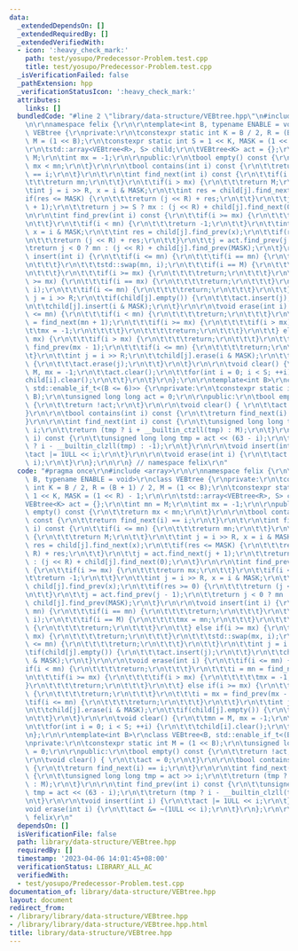 ```yaml
---
data:
  _extendedDependsOn: []
  _extendedRequiredBy: []
  _extendedVerifiedWith:
  - icon: ':heavy_check_mark:'
    path: test/yosupo/Predecessor-Problem.test.cpp
    title: test/yosupo/Predecessor-Problem.test.cpp
  _isVerificationFailed: false
  _pathExtension: hpp
  _verificationStatusIcon: ':heavy_check_mark:'
  attributes:
    links: []
  bundledCode: "#line 2 \"library/data-structure/VEBtree.hpp\"\n#include <array>\r\
    \n\r\nnamespace felix {\r\n\r\ntemplate<int B, typename ENABLE = void>\r\nclass\
    \ VEBtree {\r\nprivate:\r\n\tconstexpr static int K = B / 2, R = (B + 1) / 2,\
    \ M = (1 << B);\r\n\tconstexpr static int S = 1 << K, MASK = (1 << R) - 1;\r\n\
    \r\n\tstd::array<VEBtree<R>, S> child;\r\n\tVEBtree<K> act = {};\r\n\tint mn =\
    \ M;\r\n\tint mx = -1;\r\n\r\npublic:\r\n\tbool empty() const {\r\n\t\treturn\
    \ mx < mn;\r\n\t}\r\n\r\n\tbool contains(int i) const {\r\n\t\treturn find_next(i)\
    \ == i;\r\n\t}\r\n\t\r\n\tint find_next(int i) const {\r\n\t\tif(i <= mn) {\r\n\
    \t\t\treturn mn;\r\n\t\t}\r\n\t\tif(i > mx) {\r\n\t\t\treturn M;\r\n\t\t}\r\n\t\
    \tint j = i >> R, x = i & MASK;\r\n\t\tint res = child[j].find_next(x);\r\n\t\t\
    if(res <= MASK) {\r\n\t\t\treturn (j << R) + res;\r\n\t\t}\r\n\t\tj = act.find_next(j\
    \ + 1);\r\n\t\treturn j >= S ? mx : (j << R) + child[j].find_next(0);\r\n\t}\r\
    \n\r\n\tint find_prev(int i) const {\r\n\t\tif(i >= mx) {\r\n\t\t\treturn mx;\r\
    \n\t\t}\r\n\t\tif(i < mn) {\r\n\t\t\treturn -1;\r\n\t\t}\r\n\t\tint j = i >> R,\
    \ x = i & MASK;\r\n\t\tint res = child[j].find_prev(x);\r\n\t\tif(res >= 0) {\r\
    \n\t\t\treturn (j << R) + res;\r\n\t\t}\r\n\t\tj = act.find_prev(j - 1);\r\n\t\
    \treturn j < 0 ? mn : (j << R) + child[j].find_prev(MASK);\r\n\t}\r\n\r\n\tvoid\
    \ insert(int i) {\r\n\t\tif(i <= mn) {\r\n\t\t\tif(i == mn) {\r\n\t\t\t\treturn;\r\
    \n\t\t\t}\r\n\t\t\tstd::swap(mn, i);\r\n\t\t\tif(i == M) {\r\n\t\t\t\tmx = mn;\r\
    \n\t\t\t}\r\n\t\t\tif(i >= mx) {\r\n\t\t\t\treturn;\r\n\t\t\t}\r\n\t\t} else if(i\
    \ >= mx) {\r\n\t\t\tif(i == mx) {\r\n\t\t\t\treturn;\r\n\t\t\t}\r\n\t\t\tstd::swap(mx,\
    \ i);\r\n\t\t\tif(i <= mn) {\r\n\t\t\t\treturn;\r\n\t\t\t}\r\n\t\t}\r\n\t\tint\
    \ j = i >> R;\r\n\t\tif(child[j].empty()) {\r\n\t\t\tact.insert(j);\r\n\t\t}\r\
    \n\t\tchild[j].insert(i & MASK);\r\n\t}\r\n\r\n\tvoid erase(int i) {\r\n\t\tif(i\
    \ <= mn) {\r\n\t\t\tif(i < mn) {\r\n\t\t\t\treturn;\r\n\t\t\t}\r\n\t\t\ti = mn\
    \ = find_next(mn + 1);\r\n\t\t\tif(i >= mx) {\r\n\t\t\t\tif(i > mx) {\r\n\t\t\t\
    \t\tmx = -1;\r\n\t\t\t\t}\r\n\t\t\t\treturn;\r\n\t\t\t}\r\n\t\t} else if(i >=\
    \ mx) {\r\n\t\t\tif(i > mx) {\r\n\t\t\t\treturn;\r\n\t\t\t}\r\n\t\t\ti = mx =\
    \ find_prev(mx - 1);\r\n\t\t\tif(i <= mn) {\r\n\t\t\t\treturn;\r\n\t\t\t}\r\n\t\
    \t}\r\n\t\tint j = i >> R;\r\n\t\tchild[j].erase(i & MASK);\r\n\t\tif(child[j].empty())\
    \ {\r\n\t\t\tact.erase(j);\r\n\t\t}\r\n\t}\r\n\r\n\tvoid clear() {\r\n\t\tmn =\
    \ M, mx = -1;\r\n\t\tact.clear();\r\n\t\tfor(int i = 0; i < S; ++i) {\r\n\t\t\t\
    child[i].clear();\r\n\t\t}\r\n\t}\r\n};\r\n\r\ntemplate<int B>\r\nclass VEBtree<B,\
    \ std::enable_if_t<(B <= 6)>> {\r\nprivate:\r\n\tconstexpr static int M = (1 <<\
    \ B);\r\n\tunsigned long long act = 0;\r\n\r\npublic:\r\n\tbool empty() const\
    \ {\r\n\t\treturn !act;\r\n\t}\r\n\r\n\tvoid clear() { \r\n\t\tact = 0;\r\n\t\
    }\r\n\r\n\tbool contains(int i) const {\r\n\t\treturn find_next(i) == i;\r\n\t\
    }\r\n\r\n\tint find_next(int i) const {\r\n\t\tunsigned long long tmp = act >>\
    \ i;\r\n\t\treturn (tmp ? i + __builtin_ctzll(tmp) : M);\r\n\t}\r\n\r\n\tint find_prev(int\
    \ i) const {\r\n\t\tunsigned long long tmp = act << (63 - i);\r\n\t\treturn (tmp\
    \ ? i - __builtin_clzll(tmp) : -1);\r\n\t}\r\n\r\n\tvoid insert(int i) {\r\n\t\
    \tact |= 1ULL << i;\r\n\t}\r\n\r\n\tvoid erase(int i) {\r\n\t\tact &= ~(1ULL <<\
    \ i);\r\n\t}\r\n};\r\n\r\n} // namespace felix\r\n"
  code: "#pragma once\r\n#include <array>\r\n\r\nnamespace felix {\r\n\r\ntemplate<int\
    \ B, typename ENABLE = void>\r\nclass VEBtree {\r\nprivate:\r\n\tconstexpr static\
    \ int K = B / 2, R = (B + 1) / 2, M = (1 << B);\r\n\tconstexpr static int S =\
    \ 1 << K, MASK = (1 << R) - 1;\r\n\r\n\tstd::array<VEBtree<R>, S> child;\r\n\t\
    VEBtree<K> act = {};\r\n\tint mn = M;\r\n\tint mx = -1;\r\n\r\npublic:\r\n\tbool\
    \ empty() const {\r\n\t\treturn mx < mn;\r\n\t}\r\n\r\n\tbool contains(int i)\
    \ const {\r\n\t\treturn find_next(i) == i;\r\n\t}\r\n\t\r\n\tint find_next(int\
    \ i) const {\r\n\t\tif(i <= mn) {\r\n\t\t\treturn mn;\r\n\t\t}\r\n\t\tif(i > mx)\
    \ {\r\n\t\t\treturn M;\r\n\t\t}\r\n\t\tint j = i >> R, x = i & MASK;\r\n\t\tint\
    \ res = child[j].find_next(x);\r\n\t\tif(res <= MASK) {\r\n\t\t\treturn (j <<\
    \ R) + res;\r\n\t\t}\r\n\t\tj = act.find_next(j + 1);\r\n\t\treturn j >= S ? mx\
    \ : (j << R) + child[j].find_next(0);\r\n\t}\r\n\r\n\tint find_prev(int i) const\
    \ {\r\n\t\tif(i >= mx) {\r\n\t\t\treturn mx;\r\n\t\t}\r\n\t\tif(i < mn) {\r\n\t\
    \t\treturn -1;\r\n\t\t}\r\n\t\tint j = i >> R, x = i & MASK;\r\n\t\tint res =\
    \ child[j].find_prev(x);\r\n\t\tif(res >= 0) {\r\n\t\t\treturn (j << R) + res;\r\
    \n\t\t}\r\n\t\tj = act.find_prev(j - 1);\r\n\t\treturn j < 0 ? mn : (j << R) +\
    \ child[j].find_prev(MASK);\r\n\t}\r\n\r\n\tvoid insert(int i) {\r\n\t\tif(i <=\
    \ mn) {\r\n\t\t\tif(i == mn) {\r\n\t\t\t\treturn;\r\n\t\t\t}\r\n\t\t\tstd::swap(mn,\
    \ i);\r\n\t\t\tif(i == M) {\r\n\t\t\t\tmx = mn;\r\n\t\t\t}\r\n\t\t\tif(i >= mx)\
    \ {\r\n\t\t\t\treturn;\r\n\t\t\t}\r\n\t\t} else if(i >= mx) {\r\n\t\t\tif(i ==\
    \ mx) {\r\n\t\t\t\treturn;\r\n\t\t\t}\r\n\t\t\tstd::swap(mx, i);\r\n\t\t\tif(i\
    \ <= mn) {\r\n\t\t\t\treturn;\r\n\t\t\t}\r\n\t\t}\r\n\t\tint j = i >> R;\r\n\t\
    \tif(child[j].empty()) {\r\n\t\t\tact.insert(j);\r\n\t\t}\r\n\t\tchild[j].insert(i\
    \ & MASK);\r\n\t}\r\n\r\n\tvoid erase(int i) {\r\n\t\tif(i <= mn) {\r\n\t\t\t\
    if(i < mn) {\r\n\t\t\t\treturn;\r\n\t\t\t}\r\n\t\t\ti = mn = find_next(mn + 1);\r\
    \n\t\t\tif(i >= mx) {\r\n\t\t\t\tif(i > mx) {\r\n\t\t\t\t\tmx = -1;\r\n\t\t\t\t\
    }\r\n\t\t\t\treturn;\r\n\t\t\t}\r\n\t\t} else if(i >= mx) {\r\n\t\t\tif(i > mx)\
    \ {\r\n\t\t\t\treturn;\r\n\t\t\t}\r\n\t\t\ti = mx = find_prev(mx - 1);\r\n\t\t\
    \tif(i <= mn) {\r\n\t\t\t\treturn;\r\n\t\t\t}\r\n\t\t}\r\n\t\tint j = i >> R;\r\
    \n\t\tchild[j].erase(i & MASK);\r\n\t\tif(child[j].empty()) {\r\n\t\t\tact.erase(j);\r\
    \n\t\t}\r\n\t}\r\n\r\n\tvoid clear() {\r\n\t\tmn = M, mx = -1;\r\n\t\tact.clear();\r\
    \n\t\tfor(int i = 0; i < S; ++i) {\r\n\t\t\tchild[i].clear();\r\n\t\t}\r\n\t}\r\
    \n};\r\n\r\ntemplate<int B>\r\nclass VEBtree<B, std::enable_if_t<(B <= 6)>> {\r\
    \nprivate:\r\n\tconstexpr static int M = (1 << B);\r\n\tunsigned long long act\
    \ = 0;\r\n\r\npublic:\r\n\tbool empty() const {\r\n\t\treturn !act;\r\n\t}\r\n\
    \r\n\tvoid clear() { \r\n\t\tact = 0;\r\n\t}\r\n\r\n\tbool contains(int i) const\
    \ {\r\n\t\treturn find_next(i) == i;\r\n\t}\r\n\r\n\tint find_next(int i) const\
    \ {\r\n\t\tunsigned long long tmp = act >> i;\r\n\t\treturn (tmp ? i + __builtin_ctzll(tmp)\
    \ : M);\r\n\t}\r\n\r\n\tint find_prev(int i) const {\r\n\t\tunsigned long long\
    \ tmp = act << (63 - i);\r\n\t\treturn (tmp ? i - __builtin_clzll(tmp) : -1);\r\
    \n\t}\r\n\r\n\tvoid insert(int i) {\r\n\t\tact |= 1ULL << i;\r\n\t}\r\n\r\n\t\
    void erase(int i) {\r\n\t\tact &= ~(1ULL << i);\r\n\t}\r\n};\r\n\r\n} // namespace\
    \ felix\r\n"
  dependsOn: []
  isVerificationFile: false
  path: library/data-structure/VEBtree.hpp
  requiredBy: []
  timestamp: '2023-04-06 14:01:45+08:00'
  verificationStatus: LIBRARY_ALL_AC
  verifiedWith:
  - test/yosupo/Predecessor-Problem.test.cpp
documentation_of: library/data-structure/VEBtree.hpp
layout: document
redirect_from:
- /library/library/data-structure/VEBtree.hpp
- /library/library/data-structure/VEBtree.hpp.html
title: library/data-structure/VEBtree.hpp
---
```


